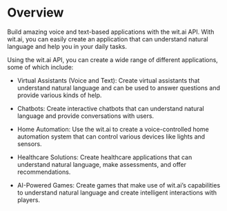 # Overview

Build amazing voice and text-based applications with the wit.ai API. With wit.ai, you can easily create an application that can understand natural language and help you in your daily tasks.

Using the wit.ai API, you can create a wide range of different applications, some of which include:

- Virtual Assistants (Voice and Text): Create virtual assistants that understand natural language and can be used to answer questions and provide various kinds of help.

- Chatbots: Create interactive chatbots that can understand natural language and provide conversations with users.

- Home Automation: Use the wit.ai to create a voice-controlled home automation system that can control various devices like lights and sensors.

- Healthcare Solutions: Create healthcare applications that can understand natural language, make assessments, and offer recommendations.

- AI-Powered Games: Create games that make use of wit.ai’s capabilities to understand natural language and create intelligent interactions with players.
